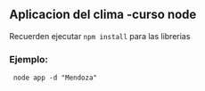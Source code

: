 ## Aplicacion del clima -curso node

Recuerden ejecutar ```npm install``` para las librerias

### Ejemplo:
```
 node app -d "Mendoza"
 ```